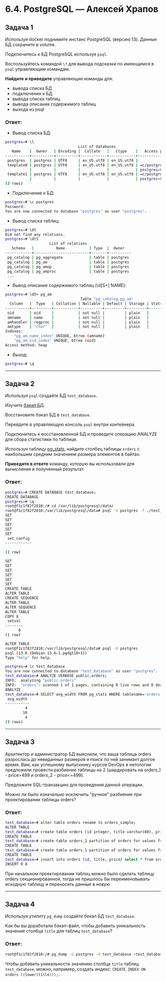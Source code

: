 # 6.4. PostgreSQL — Алексей Храпов

## Задача 1

Используя docker поднимите инстанс PostgreSQL (версию 13). Данные БД сохраните в volume.

Подключитесь к БД PostgreSQL используя `psql`.

Воспользуйтесь командой `\?` для вывода подсказки по имеющимся в `psql` управляющим командам.

**Найдите и приведите** управляющие команды для:
- вывода списка БД
- подключения к БД
- вывода списка таблиц
- вывода описания содержимого таблиц
- выхода из psql

### Ответ:

- Вывод списка БД:
```bash
postgres=# \l
                                 List of databases
   Name    |  Owner   | Encoding |  Collate   |   Ctype    |   Access privileges   
-----------+----------+----------+------------+------------+-----------------------
 postgres  | postgres | UTF8     | en_US.utf8 | en_US.utf8 | 
 template0 | postgres | UTF8     | en_US.utf8 | en_US.utf8 | =c/postgres          +
           |          |          |            |            | postgres=CTc/postgres
 template1 | postgres | UTF8     | en_US.utf8 | en_US.utf8 | =c/postgres          +
           |          |          |            |            | postgres=CTc/postgres
(3 rows)
```
- Подключение к БД:
```bash
postgres=# \c postgres
Password: 
You are now connected to database "postgres" as user "postgres".
```
- Вывод списка таблиц:
```bash
postgres=# \dt
Did not find any relations.
postgres=# \dtS
                    List of relations
   Schema   |          Name           | Type  |  Owner   
------------+-------------------------+-------+----------
 pg_catalog | pg_aggregate            | table | postgres
 pg_catalog | pg_am                   | table | postgres
 pg_catalog | pg_amop                 | table | postgres
 pg_catalog | pg_amproc               | table | postgres
 ...
```
- Вывод описания содержимого таблиц (\d[S+] NAME):
```bash
postgres=# \dS+ pg_am
                                  Table "pg_catalog.pg_am"
  Column   |  Type   | Collation | Nullable | Default | Storage | Stats target | Description 
-----------+---------+-----------+----------+---------+---------+--------------+-------------
 oid       | oid     |           | not null |         | plain   |              | 
 amname    | name    |           | not null |         | plain   |              | 
 amhandler | regproc |           | not null |         | plain   |              | 
 amtype    | "char"  |           | not null |         | plain   |              | 
Indexes:
    "pg_am_name_index" UNIQUE, btree (amname)
    "pg_am_oid_index" UNIQUE, btree (oid)
Access method: heap
```
- Выход:
```bash
postgres=# \q
```

---

## Задача 2

Используя `psql` создайте БД `test_database`.

Изучите [бэкап БД](https://github.com/netology-code/virt-homeworks/tree/master/06-db-04-postgresql/test_data).

Восстановите бэкап БД в `test_database`.

Перейдите в управляющую консоль `psql` внутри контейнера.

Подключитесь к восстановленной БД и проведите операцию ANALYZE для сбора статистики по таблице.

Используя таблицу [pg_stats](https://postgrespro.ru/docs/postgresql/12/view-pg-stats), найдите столбец таблицы `orders` 
с наибольшим средним значением размера элементов в байтах.

**Приведите в ответе** команду, которую вы использовали для вычисления и полученный результат.

### Ответ:

```bash
postgres=# CREATE DATABASE test_database;
CREATE DATABASE
postgres=# \q
root@f1c1f82f2810:/# cd /var/lib/postgresql/data/
root@f1c1f82f2810:/var/lib/postgresql/data# psql -U postgres -f ./test_dump.sql test_database
SET
SET
SET
SET
SET
 set_config 
------------
 
(1 row)

SET
SET
SET
SET
SET
SET
CREATE TABLE
ALTER TABLE
CREATE SEQUENCE
ALTER TABLE
ALTER SEQUENCE
ALTER TABLE
COPY 8
 setval 
--------
      8
(1 row)

ALTER TABLE
root@f1c1f82f2810:/var/lib/postgresql/data# psql -U postgres
psql (13.6 (Debian 13.6-1.pgdg110+1))
Type "help" for help.

postgres=# \c test_database 
You are now connected to database "test_database" as user "postgres".
test_database=# ANALYZE VERBOSE public.orders;
INFO:  analyzing "public.orders"
INFO:  "orders": scanned 1 of 1 pages, containing 8 live rows and 0 dead rows; 8 rows in sample, 8 estimated total rows
ANALYZE
test_database=# SELECT avg_width FROM pg_stats WHERE tablename='orders';
 avg_width 
-----------
         4
        16
         4
(3 rows)
```

---


## Задача 3

Архитектор и администратор БД выяснили, что ваша таблица orders разрослась до невиданных размеров и
поиск по ней занимает долгое время. Вам, как успешному выпускнику курсов DevOps в нетологии предложили
провести разбиение таблицы на 2 (шардировать на orders_1 - price>499 и orders_2 - price<=499).

Предложите SQL-транзакцию для проведения данной операции.

Можно ли было изначально исключить "ручное" разбиение при проектировании таблицы orders?

### Ответ:

```bash
test_database=# alter table orders rename to orders_simple;
ALTER TABLE
test_database=# create table orders (id integer, title varchar(80), price integer) partition by range(price);
CREATE TABLE
test_database=# create table orders_2 partition of orders for values from (0) to (499);
CREATE TABLE
test_database=# create table orders_1 partition of orders for values from (499) to (999999999);
CREATE TABLE
test_database=# insert into orders (id, title, price) select * from orders_simple;
INSERT 0 8
```
При начальном проектировании таблиц можно было сделать таблицу orders секционированной, 
тогда не пришлось бы переименовывать исходную таблицу и переносить данные в новую.

---

## Задача 4

Используя утилиту `pg_dump` создайте бекап БД `test_database`.

Как бы вы доработали бэкап-файл, чтобы добавить уникальность значения столбца `title` для таблиц `test_database`?

### Ответ:

```bash
root@f1c1f82f2810:/# pg_dump -U postgres -d test_database >test_database_dump.sql
```
Чтобы добавить уникальности значению столбца `title` таблиц `test_database`, 
можно, например, создать индекс: `CREATE INDEX ON orders ((lower(title)));`.
